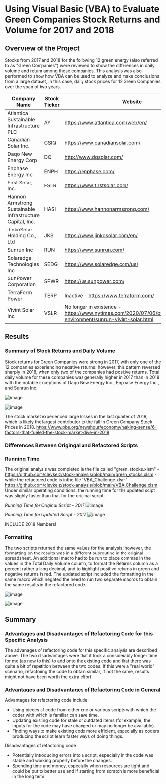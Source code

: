 # Using Visual Basic (VBA) to Evaluate Green Companies Stock Returns and Volume for 2017 and 2018
## Overview of the Project
Stocks from 2017 and 2018 for the following 12 green energy (also referred to as "Green Companies") were reviewed to show the differences in daily volume and return among these companies.  This analysis was also performed to show how VBA can be used to analyze and make conclusions from a large dataset, in this case, daily stock prices for 12 Green Companies over the span of two years.

|Company Name|Stock Ticker|Website|
|----|-----|-----|
|Atlantica Sustainable Infrastructure PLC|AY|https://www.atlantica.com/web/en/|
|Canadian Solar Inc.|CSIQ|https://www.canadiansolar.com/|
|Daqo New Energy Corp|DQ|http://www.dqsolar.com/|
|Enphase Energy Inc|ENPH|https://enphase.com/|
|First Solar, Inc.|FSLR|https://www.firstsolar.com/|
|Hannon Armstrong Sustainable Infrastructure Capital, Inc.|HASI|https://www.hannonarmstrong.com/|
|JinkoSolar Holding Co., Ltd|JKS|https://www.jinkosolar.com/en/|
|Sunrun Inc|RUN|https://www.sunrun.com/|
|Solaredge Technologies Inc|SEDG|https://www.solaredge.com/us/|
|SunPower Corporation|SPWR|https://us.sunpower.com/|
|TerraForm Power|TERP|Inactive - https://www.terraform.com/|
|Vivint Solar Inc|VSLR|No longer in existence - https://www.nytimes.com/2020/07/06/business/energy-environment/sunrun-vivint-solar.html|

## Results
### Summary of Stock Returns and Daily Volume
Stock returns for Green Companies were strong in 2017, with only one of the 12 companies experiencing negative returns; however, this pattern reversed sharply in 2018, when only two of the companies had positive returns.  Total daily volume for these companies was generally higher in 2017 than in 2018 with the notable exceptions of Daqo New Energy Inc., Enphase Energy Inc., and Sunrun Inc. 

![image](https://user-images.githubusercontent.com/106293233/174418906-99ce9090-668c-4ef5-9861-a5749fb54a1d.png)

![image](https://user-images.githubusercontent.com/106293233/174418951-9e3b4b9f-5d62-4d2f-b93a-fd9c53c6c172.png)

The stock market experienced large losses in the last quarter of 2018, which is likely the largest contributor to the fall in Green Company Stock Prices in 2018.  https://www.pbs.org/newshour/economy/making-sense/6-factors-that-fueled-the-stock-market-dive-in-2018

### Differences Between Origingal and Refactored Scripts

### Running Time
The original analysis was completed in the file called "green_stocks.xlsm" - https://github.com/clevkelz/stock-analysis/blob/main/green_stocks.xlsm - while the refactored code is inthe file "VBA_Challenge.xlsm" - https://github.com/clevkelz/stock-analysis/blob/main/VBA_Challenge.xlsm.  Under similar operating conditions.   the running time for the updated scipt was slighly faster than that for the original script.  

_Running Time for Original Script - 2017_
![image](https://user-images.githubusercontent.com/106293233/174420050-8828169f-96a6-46e8-aa6d-d4eb352029d5.png)

_Running Time for Updated Script - 2017_
![image](https://user-images.githubusercontent.com/106293233/174420216-a1474c3e-ee72-4cef-8585-8992c43deff6.png)

INCLUDE 2018 Numbers!

### Formatting
The two scripts returned the same values for the analysis; however, the formatting on the results was in a different subroutine in the original spreadsheet.  An additional macro had to be run to place commas in the values in the Total Daily Volume column, to format the Returns column as a percent rather a long decimal, and to highlight positive returns in green and negative returns in red.  The updated script included the formatting in the same macro which negated the need to run two separate macros to obtain the same results in the refactored code.  

![image](https://user-images.githubusercontent.com/106293233/174420923-cc332a90-2190-4440-a9ec-8c9df7600be7.png)

![image](https://user-images.githubusercontent.com/106293233/174421094-3f8c5d07-62fb-425b-8dac-ed803885010b.png)

## Summary

### Advantages and Disadvantages of Refactoring Code for this Specific Analysis
The advanages of refactoring code for this specific analysis are described above.  The two disadvantages were that it took a considerably longer time for me (as new to this) to add onto the existing code and that there was quite a bit of repetition between the two codes. If this were a "real world" scenario, refactoring the code to obtain similar, if not the same, results might not have been worth the extra effort.

### **Advantages and Disadvantages of Refactoring Code in General**

Advantages for refactoring code include:
- Using pieces of code from either one or various scripts with which the coder with which is familiar can save time.
- Updating existing code for stale or outdated items (for example, the inputs for the code may have changed or may no longer be available).
- Finding ways to make existing code more efficient, especially as coders producing the script learn faster ways of doing things.

Disadvantages of refactoring code
- Potentially introducing errors into a script, especially in the code was stable and working properly before the changes.
- Spending time and money, especially when resources are tight and could be put to better use and if starting from scratch is more beneficial in the long term.



